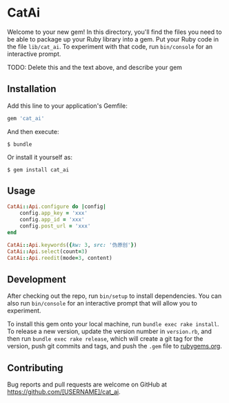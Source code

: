 # CatAi

Welcome to your new gem! In this directory, you'll find the files you need to be able to package up your Ruby library into a gem. Put your Ruby code in the file `lib/cat_ai`. To experiment with that code, run `bin/console` for an interactive prompt.

TODO: Delete this and the text above, and describe your gem

## Installation

Add this line to your application's Gemfile:

```ruby
gem 'cat_ai'
```

And then execute:

    $ bundle

Or install it yourself as:

    $ gem install cat_ai

## Usage

```ruby
CatAi::Api.configure do |config|
    config.app_key = 'xxx'
    config.app_id = 'xxx'
    config.post_url = 'xxx'
end
```

```ruby
CatAi::Api.keywords({kw: 3, src: '伪原创'})
CatAi::Api.select(count=3)
CatAi::Api.reedit(mode=3, content)
```

## Development

After checking out the repo, run `bin/setup` to install dependencies. You can also run `bin/console` for an interactive prompt that will allow you to experiment.

To install this gem onto your local machine, run `bundle exec rake install`. To release a new version, update the version number in `version.rb`, and then run `bundle exec rake release`, which will create a git tag for the version, push git commits and tags, and push the `.gem` file to [rubygems.org](https://rubygems.org).

## Contributing

Bug reports and pull requests are welcome on GitHub at https://github.com/[USERNAME]/cat_ai.
